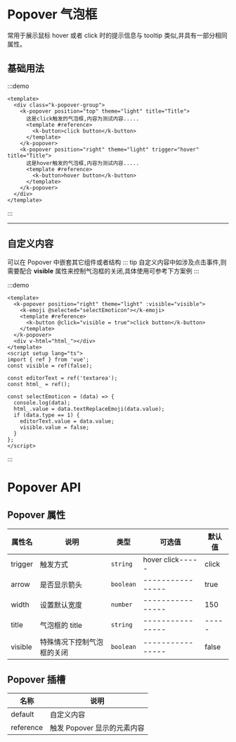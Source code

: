 # Popover 气泡框

常用于展示鼠标 hover 或者 click 时的提示信息与 tooltip 类似,并具有一部分相同属性。

## 基础用法

:::demo

```vue
<template>
  <div class="k-popover-group">
    <k-popover position="top" theme="light" title="Title">
      这是click触发的气泡框,内容为测试内容.....
      <template #reference>
        <k-button>click button</k-button>
      </template>
    </k-popover>
    <k-popover position="right" theme="light" trigger="hover" title="Title">
      这是hover触发的气泡框,内容为测试内容.....
      <template #reference>
        <k-button>hover button</k-button>
      </template>
    </k-popover>
  </div>
</template>
```

:::

---

## 自定义内容

可以在 Popover 中嵌套其它组件或者结构
::: tip
自定义内容中如涉及点击事件,则需要配合 **visible** 属性来控制气泡框的关闭,具体使用可参考下方案例
:::

:::demo

```vue
<template>
  <k-popover position="right" theme="light" :visible="visible">
    <k-emoji @selected="selectEmoticon"></k-emoji>
    <template #reference>
      <k-button @click="visible = true">click button</k-button>
    </template>
  </k-popover>
  <div v-html="html_"></div>
</template>
<script setup lang="ts">
import { ref } from 'vue';
const visible = ref(false);

const editorText = ref('textarea');
const html_ = ref();

const selectEmoticon = (data) => {
  console.log(data);
  html_.value = data.textReplaceEmoji(data.value);
  if (data.type == 1) {
    editorText.value = data.value;
    visible.value = false;
  }
};
</script>
```

:::

# Popover API

## Popover 属性

| 属性名  | 说明                       | 类型      | 可选值           | 默认值 |
| ------- | -------------------------- | --------- | ---------------- | ------ |
| trigger | 触发方式                   | `string`  | hover click----- | click  |
| arrow   | 是否显示箭头               | `boolean` | ---------------- | true   |
| width   | 设置默认宽度               | `number`  | ---------------- | 150    |
| title   | 气泡框的 title             | `string`  | ---------------- | -----  |
| visible | 特殊情况下控制气泡框的关闭 | `boolean` | ---------------- | false  |

## Popover 插槽

| 名称      | 说明                        |
| --------- | --------------------------- |
| default   | 自定义内容                  |
| reference | 触发 Popover 显示的元素内容 |
